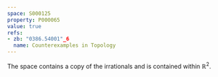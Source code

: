 ```yaml
---
space: S000125
property: P000065
value: true
refs:
- zb: "0386.54001"_6
  name: Counterexamples in Topology
---
```


The space contains a copy of the irrationals and is contained within $\mathbb R^2$.
